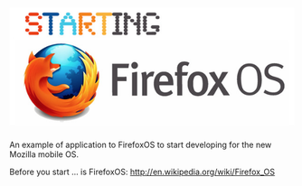 ![alt tag](https://github.com/fpmweb/starting-FirefoxOS/blob/master/img/logo-strating.jpg)
=========

An example of application to FirefoxOS to start developing for the new Mozilla mobile OS.

Before you start ... is FirefoxOS: http://en.wikipedia.org/wiki/Firefox_OS

